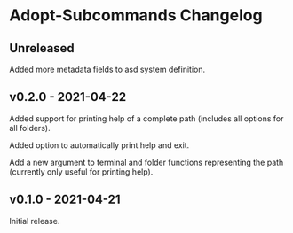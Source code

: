 # Adopt-Subcommands Changelog

## Unreleased

Added more metadata fields to asd system definition.

## v0.2.0 - 2021-04-22

Added support for printing help of a complete path (includes all options for
all folders).

Added option to automatically print help and exit.

Add a new argument to terminal and folder functions representing the path
(currently only useful for printing help).

## v0.1.0 - 2021-04-21

Initial release.
